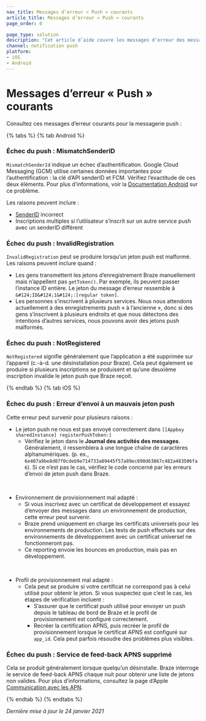 ```yaml
---
nav_title: Messages d’erreur « Push » courants
article_title: Messages d’erreur « Push » courants
page_order: 0

page_type: solution
description: "Cet article d’aide couvre les messages d’erreur des messages push sur iOS et Android, et vous décrit les solutions potentielles."
channel: notification push
platform:
- iOS
- Android
---
```


# Messages d’erreur « Push » courants

Consultez ces messages d’erreur courants pour la messagerie push :

{% tabs %}
{% tab Android %} 
### Échec du push : MismatchSenderID
`MismatchSenderId` indique un échec d’authentification.  Google Cloud Messaging (GCM) utilise certaines données importantes pour l’authentification : la clé d’API senderID et FCM.  Vérifiez l’exactitude de ces deux éléments. Pour plus d’informations, voir la [Documentation Android](https://firebase.google.com/docs/cloud-messaging/http-server-ref#error-codes) sur ce problème.

Les raisons peuvent inclure :
- [SenderID]({{site.baseurl}}/developer_guide/platform_integration_guides/android/push_notifications/integration/standard_integration/#step-1-enable-firebase) incorrect
- Inscriptions multiples si l’utilisateur s’inscrit sur un autre service push avec un senderID différent

### Échec du push : InvalidRegistration
`InvalidRegistration` peut se produire lorsqu’un jeton push est malformé. Les raisons peuvent inclure quand :
- Les gens transmettent les jetons d’enregistrement Braze manuellement mais n’appellent pas `getToken()`. Par exemple, ils peuvent passer l’instance ID entière. Le jeton du message d’erreur ressemble à `&#124;ID&#124;1&#124;:[regular token]`.  
- Les personnes s’inscrivent à plusieurs services. Nous nous attendons actuellement à des enregistrements push « à l’ancienne », donc si des gens s’inscrivent à plusieurs endroits et que nous détectons des intentions d’autres services, nous pouvons avoir des jetons push malformés.

### Échec du push : NotRegistered
`NotRegistered` signifie généralement que l’application a été supprimée sur l’appareil (c.-à-d. une désinstallation pour Braze). Cela peut également se produire si plusieurs inscriptions se produisent et qu’une deuxième inscription invalide le jeton push que Braze reçoit.

{% endtab %}
{% tab iOS %}

### Échec du push : Erreur d’envoi à un mauvais jeton push

Cette erreur peut survenir pour plusieurs raisons :
- Le jeton push ne nous est pas envoyé correctement dans `[[Appboy sharedInstance] registerPushToken:]`
	- Vérifiez le jeton dans le **Journal des activités des messages**. Généralement, il ressemblera à une longue chaîne de caractères alphanumériques. (p. ex., `6e407a9be8d07f0cdeb9e714733a89445f57a89ec890d63867c482a483506fa6`). Si ce n’est pas le cas, vérifiez le code concerné par les erreurs d’envoi de jeton push dans Braze.<br>
<br>

- Environnement de provisionnement mal adapté :
	- Si vous inscrivez avec un certificat de développement et essayez d’envoyer des messages dans un environnement de production, cette erreur peut survenir.  
	- Braze prend uniquement en charge les certificats universels pour les environnements de production. Les tests de push effectués sur des environnements de développement avec un certificat universel ne fonctionneront pas. 
	- Ce reporting envoie les bounces en production, mais pas en développement.<br>
<br>

- Profil de provisionnement mal adapté :
	- Cela peut se produire si votre certificat ne correspond pas à celui utilisé pour obtenir le jeton. Si vous suspectez que c’est le cas, les étapes de vérification incluent :
		- S’assurer que le certificat push utilisé pour envoyer un push depuis le tableau de bord de Braze et le profil de provisionnement est configuré correctement.
		- Recréer la certification APNS, puis recréer le profil de provisionnement lorsque le certificat APNS est configuré sur `app_id`. Cela peut parfois résoudre des problèmes plus visibles.

### Échec du push : Service de feed-back APNS supprimé

Cela se produit généralement lorsque quelqu’un désinstalle. Braze interroge le service de feed-back APNS chaque nuit pour obtenir une liste de jetons non valides. Pour plus d’informations, consultez la page d’Apple [Communication avec les APN](https://developer.apple.com/library/archive/documentation/NetworkingInternet/Conceptual/RemoteNotificationsPG/CommunicatingwithAPNs.html).


{% endtab %}
{% endtabs %}

_Dernière mise à jour le 24 janvier 2021_
